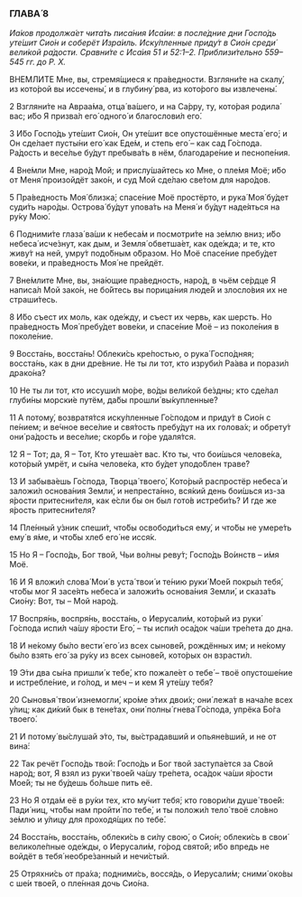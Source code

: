 ### ГЛАВА́ 8

_Иа́ков продолжа́ет чита́ть писа́ния Иса́ии: в после́дние дни Госпо́дь уте́шит Сио́н и соберёт Изра́иль. Иску́пленные приду́т в Сио́н среди́ вели́кой ра́дости. Сравни́те с Иса́ия 51 и 52:1–2. Приблизи́тельно 559–545 гг. до Р. Х._

ВНЕ́МЛИТЕ Мне, вы, стремя́щиеся к пра́ведности. Взгляни́те на скалу́, из кото́рой вы иссечены́, и в глубину́ рва, из кото́рого вы извлечены́.

2 Взгляни́те на Авраа́ма, отца́ ва́шего, и на Са́рру, ту, кото́рая родила́ вас; и́бо Я призва́л его́ одного́ и благослови́л его́.

3 И́бо Госпо́дь уте́шит Сио́н, Он уте́шит все опустошённые места́ его́; и Он сде́лает пусты́ни его́ как Еде́м, и степь его́ – как сад Го́спода. Ра́дость и весе́лье бу́дут пребыва́ть в нём, благодаре́ние и песнопе́ния.

4 Вне́мли Мне, наро́д Мой; и прислу́шайтесь ко Мне, о пле́мя Моё; и́бо от Меня́ произойдёт зако́н, и суд Мой сде́лаю све́том для наро́дов.

5 Пра́ведность Моя́ близка́; спасе́ние Моё простёрто, и рука́ Моя́ бу́дет суди́ть наро́ды. Острова́ бу́дут упова́ть на Меня́ и бу́дут наде́яться на ру́ку Мою́.

6 Подними́те глаза́ ва́ши к небеса́м и посмотри́те на зе́млю вниз; и́бо небеса́ исче́знут, как дым, и Земля́ обветша́ет, как оде́жда; и те, кто живу́т на ней, умру́т подо́бным о́бразом. Но Моё спасе́ние пребу́дет вове́ки, и пра́ведность Моя́ не прейдёт.

7 Вне́млите Мне, вы, зна́ющие пра́ведность, наро́д, в чьём се́рдце Я написа́л Мой зако́н, не бо́йтесь вы порица́ния люде́й и злосло́вия их не страши́тесь.

8 И́бо съест их моль, как оде́жду, и съест их червь, как шерсть. Но пра́ведность Моя́ пребу́дет вове́ки, и спасе́ние Моё – из поколе́ния в поколе́ние.

9 Восста́нь, восста́нь! Облеки́сь кре́постью, о рука́ Госпо́дняя; восста́нь, как в дни дре́вние. Не ты ли тот, кто изруби́л Ра́ава и порази́л драко́на?

10 Не ты ли тот, кто иссуши́л мо́ре, во́ды вели́кой бе́здны; кто сде́лал глуби́ны морски́е путём, да́бы прошли́ вы́купленные?

11 А потому́, возвратя́тся иску́пленные Го́сподом и приду́т в Сио́н с пе́нием; и ве́чное весе́лие и свя́тость пребу́дут на их голова́х; и обрету́т они́ ра́дость и весе́лие; скорбь и го́ре удаля́тся.

12 Я – Тот; да, Я – Тот, Кто утеша́ет вас. Кто ты, что бои́шься челове́ка, кото́рый умрёт, и сы́на челове́ка, кто бу́дет уподо́блен траве́?

13 И забыва́ешь Го́спода, Творца́ твоего́, Кото́рый распростёр небеса́ и заложи́л основа́ния Земли́, и непреста́нно, вся́кий день бои́шься из-за я́рости притесни́теля, как е́сли бы он был гото́в истреби́ть? И где же я́рость притесни́теля?

14 Пле́нный у́зник спеши́т, что́бы освободи́ться ему́, и что́бы не умере́ть ему́ в я́ме, и что́бы хлеб его́ не исся́к.

15 Но Я – Госпо́дь, Бог твой, Чьи во́лны реву́т; Госпо́дь Во́инств – и́мя Моё.

16 И Я вложи́л слова́ Мои́ в уста́ твои́ и те́нию руки́ Мое́й покры́л тебя́, что́бы мог Я засе́ять небеса́ и заложи́ть основа́ния Земли́, и сказа́ть Сио́ну: Вот, ты – Мой наро́д.

17 Воспря́нь, воспря́нь, восста́нь, о Иерусали́м, кото́рый из руки́ Го́спода испи́л ча́шу я́рости Его́, – ты испи́л оса́док ча́ши тре́пета до дна.

18 И не́кому бы́ло вести́ его́ из всех сынове́й, рождённых им; и не́кому бы́ло взять его́ за ру́ку из всех сынове́й, кото́рых он взрасти́л.

19 Э́ти два сы́на пришли́ к тебе́, кто пожале́ет о тебе́ – твоё опустоше́ние и истребле́ние, и го́лод, и меч – и кем Я уте́шу тебя́?

20 Сыновья́ твои́ изнемогли́, кро́ме э́тих двои́х; они́ лежа́т в нача́ле всех у́лиц; как ди́кий бык в тене́тах, они́ полны́ гнева́ Го́спода, упрёка Бо́га твоего́.

21 И потому́ вы́слушай э́то, ты, вы́страдавший и опьяне́вший, и не от вина́:

22 Так речёт Госпо́дь твой: Госпо́дь и Бог твой заступа́ется за Свой наро́д; вот, Я взял из руки́ твое́й ча́шу тре́пета, оса́док ча́ши я́рости Мое́й; ты не бу́дешь бо́льше пить её.

23 Но Я отда́м её в ру́ки тех, кто му́чит тебя́; кто говори́ли душе́ твое́й: Пади́ ниц, что́бы нам пройти́ по тебе́, и ты положи́л тело́ твоё сло́вно зе́млю и у́лицу для проходя́щих по тебе́.

24 Восста́нь, восста́нь, облеки́сь в си́лу свою́, о Сио́н; облеки́сь в свои́ великоле́пные оде́жды, о Иерусали́м, го́род свято́й; и́бо впредь не войдёт в тебя́ необре́занный и нечи́стый.

25 Отряхни́сь от пра́ха; подними́сь, восся́дь, о Иерусали́м; сними́ око́вы с ше́и твое́й, о пле́нная дочь Сио́на.
